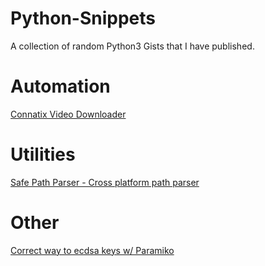 # Python-Snippets
A collection of random Python3 Gists that I have published.

# Automation
[Connatix Video Downloader](https://gist.github.com/chadgroom/cb8e23bc7df199a945e278694953751a)

# Utilities
[Safe Path Parser - Cross platform path parser](https://gist.github.com/chadgroom/e1308721eaaa46efbd056cea8f676057)

# Other
[Correct way to ecdsa keys w/ Paramiko](https://gist.github.com/chadgroom/d7e3ad53fda7854b45dcd24a346720f2)

